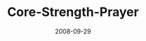 ---
layout: music 
title: "Core-Strength-Prayer"
series: "Core Strength"
date: 2008-09-29 
description: "Chuck Mingo discusses prayer as an essential ingredient in building up our spiritual core. "
audio: "http://s3.amazonaws.com/crossroadsaudiomessages/092708Service.mp3"
audio-duration: "41:59"
---